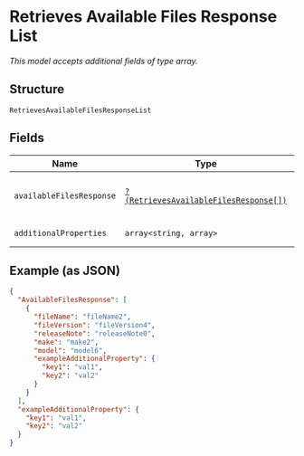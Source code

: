
# Retrieves Available Files Response List

*This model accepts additional fields of type array.*

## Structure

`RetrievesAvailableFilesResponseList`

## Fields

| Name | Type | Tags | Description | Getter | Setter |
|  --- | --- | --- | --- | --- | --- |
| `availableFilesResponse` | [`?(RetrievesAvailableFilesResponse[])`](../../doc/models/retrieves-available-files-response.md) | Optional | **Constraints**: *Maximum Items*: `100` | getAvailableFilesResponse(): ?array | setAvailableFilesResponse(?array availableFilesResponse): void |
| `additionalProperties` | `array<string, array>` | Optional | - | findAdditionalProperty(string key): array | additionalProperty(string key, array value): void |

## Example (as JSON)

```json
{
  "AvailableFilesResponse": [
    {
      "fileName": "fileName2",
      "fileVersion": "fileVersion4",
      "releaseNote": "releaseNote0",
      "make": "make2",
      "model": "model6",
      "exampleAdditionalProperty": {
        "key1": "val1",
        "key2": "val2"
      }
    }
  ],
  "exampleAdditionalProperty": {
    "key1": "val1",
    "key2": "val2"
  }
}
```

